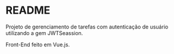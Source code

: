 # README
Projeto de gerenciamento de tarefas com autenticação de usuário utilizando a gem JWTSeassion.

Front-End feito em Vue.js.
